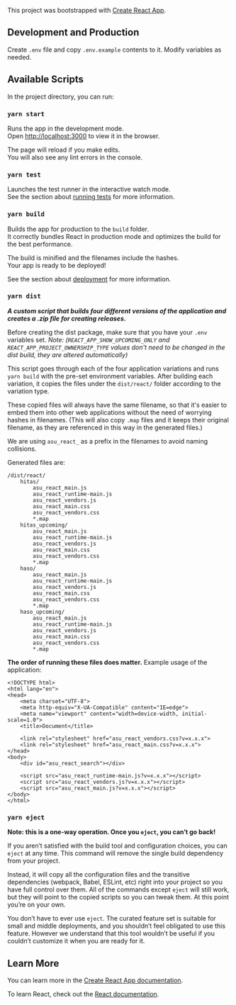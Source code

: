 This project was bootstrapped with [Create React App](https://github.com/facebook/create-react-app).

## Development and Production

Create `.env` file and copy `.env.example` contents to it. Modify variables as needed.

## Available Scripts

In the project directory, you can run:

### `yarn start`

Runs the app in the development mode.<br />
Open [http://localhost:3000](http://localhost:3000) to view it in the browser.

The page will reload if you make edits.<br />
You will also see any lint errors in the console.

### `yarn test`

Launches the test runner in the interactive watch mode.<br />
See the section about [running tests](https://facebook.github.io/create-react-app/docs/running-tests) for more information.

### `yarn build`

Builds the app for production to the `build` folder.<br />
It correctly bundles React in production mode and optimizes the build for the best performance.

The build is minified and the filenames include the hashes.<br />
Your app is ready to be deployed!

See the section about [deployment](https://facebook.github.io/create-react-app/docs/deployment) for more information.


### `yarn dist`

**_A custom script that builds four different versions of the application and creates a .zip file for creating releases._**

Before creating the dist package, make sure that you have your `.env` variables set. _Note: (`REACT_APP_SHOW_UPCOMING_ONLY` and `REACT_APP_PROJECT_OWNERSHIP_TYPE` values don't need to be changed in the dist build, they are altered automatically)_

This script goes through each of the four application variations and runs `yarn build` with the pre-set environment variables.
After building each variation, it copies the files under the `dist/react/` folder according to the variation type.

These copied files will always have the same filename, so that it's easier to embed them into other web applications without the need of worrying hashes in filenames. (This will also copy `.map` files and it keeps their original filename, as they are referenced in this way in the generated files.)

We are using `asu_react_` as a prefix in the filenames to avoid naming collisions.

Generated files are:

```
/dist/react/
    hitas/
        asu_react_main.js
        asu_react_runtime-main.js
        asu_react_vendors.js
        asu_react_main.css
        asu_react_vendors.css
        *.map
    hitas_upcoming/
        asu_react_main.js
        asu_react_runtime-main.js
        asu_react_vendors.js
        asu_react_main.css
        asu_react_vendors.css
        *.map
    haso/
        asu_react_main.js
        asu_react_runtime-main.js
        asu_react_vendors.js
        asu_react_main.css
        asu_react_vendors.css
        *.map
    haso_upcoming/
        asu_react_main.js
        asu_react_runtime-main.js
        asu_react_vendors.js
        asu_react_main.css
        asu_react_vendors.css
        *.map
```

**The order of running these files does matter.** Example usage of the application:

```
<!DOCTYPE html>
<html lang="en">
<head>
    <meta charset="UTF-8">
    <meta http-equiv="X-UA-Compatible" content="IE=edge">
    <meta name="viewport" content="width=device-width, initial-scale=1.0">
    <title>Document</title>

    <link rel="stylesheet" href="asu_react_vendors.css?v=x.x.x">
    <link rel="stylesheet" href="asu_react_main.css?v=x.x.x">
</head>
<body>
    <div id="asu_react_search"></div>

    <script src="asu_react_runtime-main.js?v=x.x.x"></script>
    <script src="asu_react_vendors.js?v=x.x.x"></script>
    <script src="asu_react_main.js?v=x.x.x"></script>
</body>
</html>
```

### `yarn eject`

**Note: this is a one-way operation. Once you `eject`, you can’t go back!**

If you aren’t satisfied with the build tool and configuration choices, you can `eject` at any time. This command will remove the single build dependency from your project.

Instead, it will copy all the configuration files and the transitive dependencies (webpack, Babel, ESLint, etc) right into your project so you have full control over them. All of the commands except `eject` will still work, but they will point to the copied scripts so you can tweak them. At this point you’re on your own.

You don’t have to ever use `eject`. The curated feature set is suitable for small and middle deployments, and you shouldn’t feel obligated to use this feature. However we understand that this tool wouldn’t be useful if you couldn’t customize it when you are ready for it.

## Learn More

You can learn more in the [Create React App documentation](https://facebook.github.io/create-react-app/docs/getting-started).

To learn React, check out the [React documentation](https://reactjs.org/).
